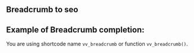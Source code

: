 ## Breadcrumb to seo
## Example of Breadcrumb completion:
You are using shortcode name `vv_breadcrumb` or function `vv_breadcrumb()`.
